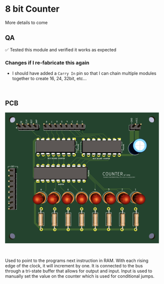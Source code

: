 # 8 bit Counter

More details to come

## QA
✅ Tested this module and verified it works as expected

### Changes if I re-fabricate this again

- I should have added a `Carry In` pin so that I can chain multiple modules together to create 16, 24, 32bit, etc...

<br/>

## PCB

![COUNTER](https://github.com/theWickedWebDev/8-bit-computer/blob/master/COUNTER/counter-3d.png?raw=true)

<br/>

Used to point to the programs next instruction in RAM. With each rising edge of the clock, it will increment by one. It is connected to the bus through a tri-state buffer that allows for output and input. Input is used to manually set the value on the counter which is used for conditional jumps.

<br/>
